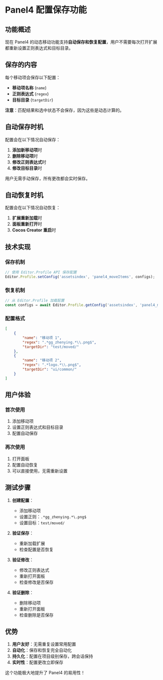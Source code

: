 # Panel4 配置保存功能

## 功能概述

现在 Panel4 的动态移动功能支持**自动保存和恢复配置**，用户不需要每次打开扩展都重新设置正则表达式和目标目录。

## 保存的内容

每个移动项会保存以下配置：
- **移动项名称** (`name`)
- **正则表达式** (`regex`)  
- **目标目录** (`targetDir`)

**注意**：匹配结果和选中状态不会保存，因为这些是动态计算的。

## 自动保存时机

配置会在以下情况自动保存：

1. **添加新移动项**时
2. **删除移动项**时  
3. **修改正则表达式**时
4. **修改目标目录**时

用户无需手动保存，所有更改都会实时保存。

## 自动恢复时机

配置会在以下情况自动恢复：

1. **扩展重新加载**时
2. **面板重新打开**时
3. **Cocos Creator 重启**时

## 技术实现

### 保存机制
```typescript
// 使用 Editor.Profile API 保存配置
Editor.Profile.setConfig('assetsindex', 'panel4_moveItems', configs);
```

### 恢复机制  
```typescript
// 从 Editor.Profile 加载配置
const configs = await Editor.Profile.getConfig('assetsindex', 'panel4_moveItems');
```

### 配置格式
```json
[
    {
        "name": "移动项 1",
        "regex": ".*gg_zhenying.*\\.png$", 
        "targetDir": "test/moved/"
    },
    {
        "name": "移动项 2",
        "regex": ".*logo.*\\.png$",
        "targetDir": "ui/common/"
    }
]
```

## 用户体验

### 首次使用
1. 添加移动项
2. 设置正则表达式和目标目录
3. 配置自动保存

### 再次使用
1. 打开面板
2. 配置自动恢复
3. 可以直接使用，无需重新设置

## 测试步骤

1. **创建配置**：
   - 添加移动项
   - 设置正则：`.*gg_zhenying.*\.png$`
   - 设置目标：`test/moved/`

2. **验证保存**：
   - 重新加载扩展
   - 检查配置是否恢复

3. **验证修改**：
   - 修改正则表达式
   - 重新打开面板
   - 检查修改是否保存

4. **验证删除**：
   - 删除移动项
   - 重新打开面板  
   - 检查删除是否保存

## 优势

1. **用户友好**：无需重复设置常用配置
2. **自动化**：保存和恢复完全自动化
3. **持久化**：配置在项目级别保存，跨会话保持
4. **实时性**：配置更改立即保存

这个功能极大地提升了 Panel4 的易用性！
